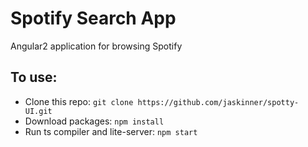 # Spotify Search App

Angular2 application for browsing Spotify

## To use:

- Clone this repo: `git clone https://github.com/jaskinner/spotty-UI.git`
- Download packages: `npm install`
- Run ts compiler and lite-server: `npm start`
